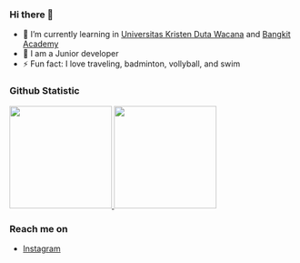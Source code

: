 ### Hi there 👋

- 🌱 I’m currently learning in [Universitas Kristen Duta Wacana](https://www.ukdw.ac.id/) and [Bangkit Academy](https://grow.google/intl/id_id/bangkit/?tab=mobile-development) 
- 🤔 I am a Junior developer
- ⚡ Fun fact: I love traveling, badminton, vollyball, and swim

  
### Github Statistic
<p align="left">
<a href="https://github.com/VitoKa29">
  <img height="180em" src="https://github-readme-stats-eight-theta.vercel.app/api?username=VitoKa29&show_icons=true&theme=algolia&include_all_commits=true&count_private=true"/>
  <img height="180em" src="https://github-readme-stats-eight-theta.vercel.app/api/top-langs/?username=VitoKa29&layout=compact&langs_count=8&theme=algolia"/>
</a>
</p>

### Reach me on
- [Instagram](https://www.instagram.com/michaelfidef/)
